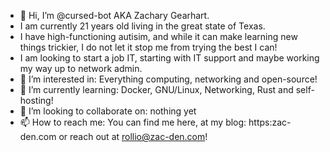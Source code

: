 - 👋 Hi, I’m @cursed-bot AKA Zachary Gearhart.
-    I am currently 21 years old living in the great state of Texas.
-    I have high-functioning autisim, and while it can make learning new things trickier, I do not let it stop me from trying the best I can! 
-    I am looking to start a job IT, starting with IT support and maybe working my way up to network admin.
- 👀 I’m interested in: Everything computing, networking and open-source! 
- 🌱 I’m currently learning: Docker, GNU/Linux, Networking, Rust and self-hosting!
- 💞️ I’m looking to collaborate on: nothing yet 
- 📫 How to reach me: You can find me here, at my blog: https:zac-den.com  or reach out at rollio@zac-den.com! 

<!---
cursed-bot/cursed-bot is a ✨ special ✨ repository because its `README.md` (this file) appears on your GitHub profile.
You can click the Preview link to take a look at your changes.
--->
